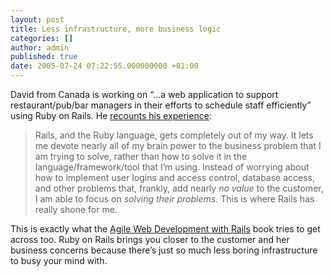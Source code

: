 ```yaml
---
layout: post
title: Less infrastructure, more business logic
categories: []
author: admin
published: true
date: 2005-07-24 07:22:55.000000000 +01:00
---
```

<p>David from Canada is working on &#8220;&#8230;a web application to support restaurant/pub/bar managers in their efforts to schedule staff efficiently&#8221; using Ruby on Rails. He <a href="http://david.goodlad.ca/articles/2005/07/24/current-project">recounts his experience</a>:</p>
<blockquote>Rails, and the Ruby language, gets completely out of my way.  It lets me devote nearly all of my brain power to the business problem that I am trying to solve, rather than how to solve it in the language/framework/tool that I&rsquo;m using.  Instead of worrying about how to implement user logins and access control, database access, and other problems that, frankly, add nearly <em>no value</em> to the customer, I am able to focus on <em>solving their problems</em>.  This is where Rails has really shone for me.</blockquote>
<p>This is exactly what the <a href="http://www.pragmaticprogrammer.com/titles/rails/index.html">Agile Web Development with Rails</a> book tries to get across too. Ruby on Rails brings you closer to the customer and her business concerns because there&#8217;s just so much less boring infrastructure to busy your mind with.</p>